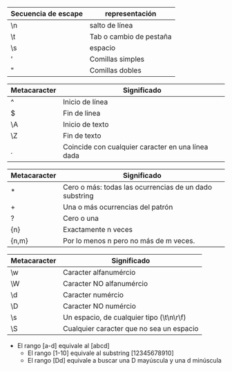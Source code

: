 
| Secuencia de escape| representación | 
|-------------	|----------	|
| \n | salto de línea | 
| \t | Tab o cambio de pestaña |
| \s | espacio |
| \' | Comillas simples |
| \" | Comillas dobles |   


| Metacaracter| Significado | 
|-------------	|----------	|
| ^	| Inicio de línea | 
| $ | Fin de linea |
| \A | Inicio de texto |
| \Z | Fin de texto |
| . | Coincide con cualquier caracter en una línea dada | 


| Metacaracter| Significado | 
|-------------	|----------	|
|  *	| Cero o más: todas las ocurrencias de un dado substring |	
|  +	| Una o más ocurrencias del patrón|	
|? | Cero o una|
|{n} | Exactamente n veces|
|{n,m} | Por lo menos n pero no más de m veces.|


| Metacaracter| Significado | 
|-------------	|----------	|
|  \w	| Caracter alfanumércio|
|  \W	| Caracter NO alfanumércio|	
|  \d	| Caracter numércio|	
|  \D	| Caracter NO numércio|	
|  \s	| Un espacio, de cualquier tipo (\t\n\r\f)|	
|  \S	| Cualquier caracter que no sea un espacio|	


- El rango [a-d] equivale al [abcd]
    - El rango [1-10] equivale al substring [12345678910]
    - El rango [Dd] equivale a buscar una D mayúscula y una d minúscula